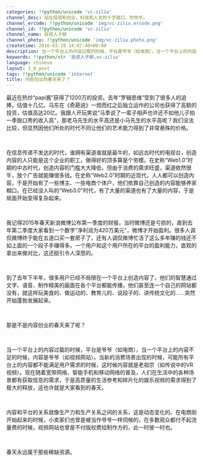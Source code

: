 ```yaml
---
categories: !!python/unicode 'vc-ziliu'
channel_desc: 站在投资和创业，科技和人文的十字路口，吹吹牛。
channel_ercode: !!python/unicode 'img/vc-ziliu.ercode.png'
channel_id: !!python/unicode 'vc-ziliu'
channel_name: 投资人子柳
channel_photo: !!python/unicode 'img/vc-ziliu.photo.png'
createtime: 2016-03-19 14:07:40+00:00
description: 当一个平台上的内容过载的时候，平台是爷爷（如电商），当一个平台上的内容不足的时候，内容是爷爷（如视频网站）。当所有平台上的内容都不能满足用户需求的时候，内容就是老祖（如...
keywords: !!python/str '投资人子柳,vc-ziliu'
language: chinese
layout: 1_0_post
tags: !!python/unicode 'internet'
title: 内容创业的春天来了？
---
```

<div class="rich_media_content" id="js_content">
<p>
         最近在热炒“papi酱”获得了1200万的投资。去年“罗辑思维”受到了很多人的追捧，估值十几亿。马东在《奇葩说》一炮而红之后独立运作的公司也获得了高额的投资，估值高达20亿。我跟人开玩笑说“马季说了一辈子相声也许还不如他儿子拍一季脱口秀的收入高”，那老马先生的水平高还是小马先生的水平高呢？我们没法比较，但显然因他们所处的时代不同让他们的艺术能力得到了非常悬殊的价格。
         <br/>
</p>
<p>
<br/>
</p>
<p>
         在信息传递不发达的时代，谁拥有渠道谁就是最牛的，如远古时代的电视台，创造内容的人只能是这个企业的职工，做得好的顶多算是个劳模。在史称“Web1.0”时期的中古时代，创造内容的门槛大大降低，但由于消费的需求旺盛，渠道依然很牛，放个广告就能赚很多钱。在史称“Web2.0”时期的近现代，人人都可以创造内容，于是开始有了一些博主、一些电商个体户，他们依靠自己创造的内容能够养家糊口。在已经没人叫的“Web3.0”时代，有了大量的渠道也有了大量的内容，于是局面开始变得复杂起来。
        </p>
<p>
<br/>
</p>
<p>
         我记得2015年春天新浪微博公布第一季度的财报，当时微博还是亏损的，直到去年第二季度大家看到一个数字“净利润为420万美元”，微博才开始盈利。很多人调侃微博终于能在五道口买一套房子了，还有人调侃微博忙活了这么多年赚的钱还不如上面的一个段子手赚得多。一个用户和这个用户所在的平台的盈利能力，直观的拿出来做对比，这还挺引令人深思的。
        </p>
<p>
<br/>
</p>
<p>
         到了去年下半年，很多用户已经不局限在一个平台上创造内容了，他们的智慧通过文字、语音、制作精美的画面在各个平台都能传播，他们甚至连一个自己的网站都没有，就这样玩美食的、做运动的、教育儿的、说段子的、讲传统文化的……突然开始蓬勃发展起来。
        </p>
<p>
<br/>
</p>
<p>
         那是不是内容创业的春天来了呢？
        </p>
<p>
<br/>
</p>
<p>
         当一个平台上的内容过载的时候，平台是爷爷（如电商），当一个平台上的内容不足的时候，内容是爷爷（如视频网站）。当新的消费场景出现的时候，可能所有平台上的内容都不能满足用户需求的时候，这时候内容就是老祖宗（如传说中的VR视频）。现在随着宽带网络、智能手机和移动网络的普及，人们在生活中的各种场景都有获取信息的需求，于是高质量的生活参考和碎片化的娱乐视频的需求得到了极大的释放，这也许就是大家看到的春天。
        </p>
<p>
<br/>
</p>
<p>
         内容和平台的关系就像生产力和生产关系之间的关系，这是动态变化的。在电商刚开始起来的时候，小卖家们也曾是被当作爷爷一样伺候的，在多数观众都付不起流量费的时候，视频网站也曾是不付版权费给制作方的，此一时彼一时也。
        </p>
<p>
<br/>
</p>
<p>
         春天永远属于那些稀缺资源。
        </p>
</div>